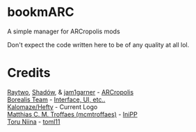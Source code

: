 # bookmARC
A simple manager for ARCropolis mods

Don't expect the code written here to be of any quality at all lol.

# Credits
[Raytwo](https://github.com/Raytwo), [Shadów](https://github.com/shadowninja108), & [jam1garner](https://github.com/jam1garner/) - [ARCropolis](https://github.com/Raytwo/ARCropolis/)<br>
[Borealis Team](https://github.com/natinusala/borealis/graphs/contributors) - [Interface, UI, etc..](https://github.com/natinusala/borealis/)<br>
[Kalomaze/Hefty](https://gamebanana.com/members/1491583) - Current Logo
<br>
[Matthias C. M. Troffaes (mcmtroffaes)](https://github.com/mcmtroffaes/) - [IniPP](https://github.com/mcmtroffaes/inipp)<br>
[Toru Niina](https://github.com/ToruNiina/) - [toml11](https://github.com/ToruNiina/toml11)
